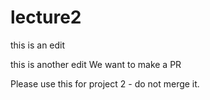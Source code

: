 # lecture2

this is an edit

this is another edit
We want to make a PR

Please use this for project 2 - do not merge it.
